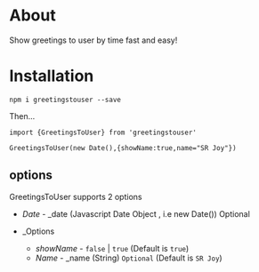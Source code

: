 # About

Show greetings to user by time fast and easy!

# Installation

`npm i greetingstouser --save`

Then...

```
import {GreetingsToUser} from 'greetingstouser'

GreetingsToUser(new Date(),{showName:true,name="SR Joy"})

```

## options

GreetingsToUser supports 2 options

- _Date_ - \_date (Javascript Date Object , i.e new Date()) Optional

- \_Options
  - _showName_ - `false` | `true` (Default is `true`)
  - _Name_ - \_name (String) `Optional` (Default is `SR Joy`)
